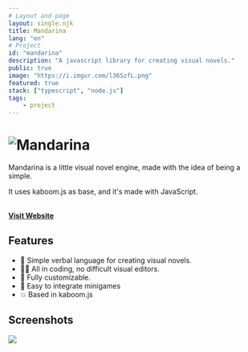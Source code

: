 ```yaml
---
# Layout and page
layout: single.njk
title: Mandarina
lang: "en"
# Project
id: "mandarina"
description: "A javascript library for creating visual novels."
public: true
image: "https://i.imgur.com/l36SzfL.png"
featured: true
stack: ["typescript", "node.js"]
tags:
    - project
---
```


# ![Mandarina](https://lajbel.github.io/mandarina/images/mandarina_logo_orange.png)

Mandarina is a little visual novel engine, made with the idea of being a simple.

It uses kaboom.js as base, and it's made with JavaScript. <br><br>

[**Visit Website**](https://lajbel.github.io/mandarina)

## Features

- 📖 Simple verbal language for creating visual novels.
- 🧑‍💻 All in coding, no difficult visual editors.
- 🎨 Fully customizable.
- 👾 Easy to integrate minigames
- 💥 Based in kaboom.js

## Screenshots

![](https://i.imgur.com/kmwGiux.png)
